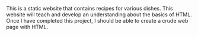 This is a static website that contains recipes for various dishes. This website will teach and develop an understanding about the basics of HTML. Once I have completed this project, I should be able to create a crude web page with HTML. 